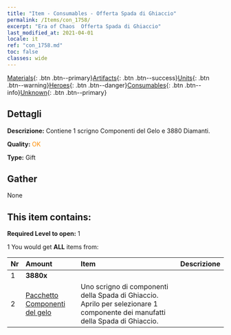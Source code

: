 ```yaml
---
title: "Item - Consumables - Offerta Spada di Ghiaccio"
permalink: /Items/con_1758/
excerpt: "Era of Chaos  Offerta Spada di Ghiaccio"
last_modified_at: 2021-04-01
locale: it
ref: "con_1758.md"
toc: false
classes: wide
---
```

 [Materials](/it/Items/){: .btn .btn--primary}[Artifacts](/it/Items/Artifacts/){: .btn .btn--success}[Units](/it/Items/Units/){: .btn .btn--warning}[Heroes](/it/Items/Heroes/){: .btn .btn--danger}[Consumables](/it/Items/Consumables/){: .btn .btn--info}[Unknown](/it/Items/Unknown/){: .btn .btn--primary}

## Dettagli
 **Descrizione:** Contiene 1 scrigno Componenti del Gelo e 3880 Diamanti.

 **Quality:** <span style="color: #FF8C00">OK</span>

 **Type:** Gift

## Gather

  None

## This item contains:

 **Required Level to open:** 1

 1 You would get **ALL** items  from:

  | Nr | Amount |     Item    | Descrizione |
  |:---|:-------|:------------|:-----------:|
  | 1 |  **3880x** | <i class="fas fa-gem"/> |  | 
  | 2 | [Pacchetto Componenti del gelo](/it/Items/con_1352/) | Uno scrigno di componenti della Spada di Ghiaccio. Aprilo per selezionare 1 componente dei manufatti della Spada di Ghiaccio. | 
